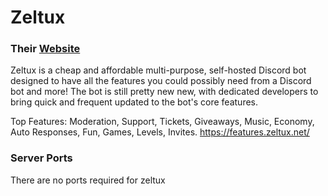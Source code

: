 # Zeltux
### Their [Website](https://zeltux.net/)
Zeltux is a cheap and affordable multi-purpose, self-hosted Discord bot designed to have all the features you could possibly need from a Discord bot and more! The bot is still pretty new new, with dedicated developers to bring quick and frequent updated to the bot's core features.

Top Features: Moderation, Support, Tickets, Giveaways, Music, Economy, Auto Responses, Fun, Games, Levels, Invites. https://features.zeltux.net/


### Server Ports
There are no ports required for zeltux
